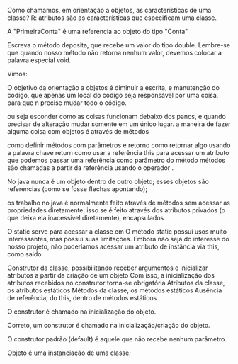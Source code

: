 Como chamamos, em orientação a objetos, as características de uma classe?
R:  atributos são as características que especificam uma classe.

A "PrimeiraConta" é uma referencia ao objeto do tipo "Conta"

Escreva o método deposita, que recebe um valor do tipo double. Lembre-se que quando nosso método não retorna nenhum valor, devemos colocar a palavra especial void.

Vimos:

O objetivo da orientação a objetos é diminuir a escrita, e manutenção do código, que apenas um local do código seja responsável por uma coisa, para que n precise mudar todo o código.

ou seja esconder como as coisas funcionam debaixo dos panos, e quando precisar de alteração mudar somente em um único lugar.
a maneira de fazer alguma coisa com objetos é através de métodos

como definir métodos com parâmetros e retorno
como retornar algo usando a palavra chave return
como usar a referência this para acessar um atributo
que podemos passar uma referência como parâmetro do método
métodos são chamadas a partir da referência usando o operador .


No java nunca é um objeto dentro de outro objeto;
esses objetos são referencias (como se fosse flechas apontando);

os trabalho no java é normalmente feito através de métodos sem acessar as propriedades diretamente, isso se é feito através dos atributos privados (o que deixa ela inacessivel diretamente), encapsulados

O static serve para acessar a classe em 
O método static possui usos muito interessantes, mas possui suas limitações. Embora não seja do interesse do nosso projeto, não poderíamos acessar um atributo de instância via this, como saldo.


Construtor da classe, possibilitando receber argumentos e inicializar atributos a partir da criação de um objeto
Com isso, a inicialização dos atributos recebidos no construtor torna-se obrigatória
Atributos da classe, os atributos estáticos
Métodos da classe, os métodos estáticos
Ausência de referência, do this, dentro de métodos estáticos


O construtor é chamado na inicialização do objeto.

Correto, um construtor é chamado na inicialização/criação do objeto.

O construtor padrão (default) é aquele que não recebe nenhum parâmetro.

Objeto é uma instanciação de uma classe;
